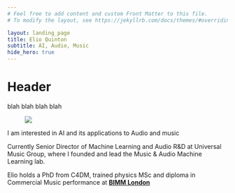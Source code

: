 ```yaml
---
# Feel free to add content and custom Front Matter to this file.
# To modify the layout, see https://jekyllrb.com/docs/themes/#overriding-theme-defaults

layout: landing_page
title: Elio Quinton
subtitle: AI, Audio, Music
hide_hero: true
---
```



# Header

blah blah blah blah

<figure class="image is-128x128">
    <img class="is-rounded" src="{{ '/assets/img/elio.jpg' | prepend: site.baseurl }}">
</figure>

<div id="describe-text">
	<p>I am interested in AI and its applications to Audio and music</p>
	<p>Currently Senior Director of Machine Learning and Audio R&D at Universal Music Group, where I founded and lead the Music & Audio Machine Learning lab.</p>
	<p>Elio holds a PhD from C4DM, trained physics MSc and diploma in Commercial Music performance at <strong> <a href="https://www.bimm.ac.uk/london/"> BIMM London</a> </strong> </p>
</div>